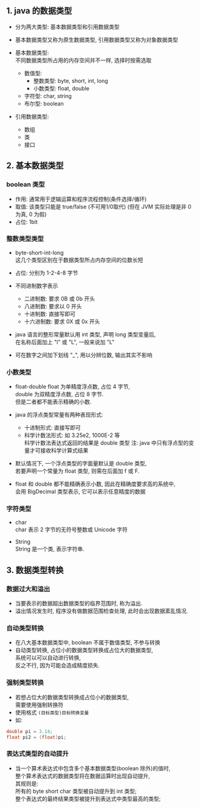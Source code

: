 ## 1. java 的数据类型
- 分为两大类型: 基本数据类型和引用数据类型
- 基本数据类型又称为原生数据类型, 引用数据类型又称为对象数据类型
- 基本数据类型:     
  不同数据类型所占用的内存空间并不一样, 选择时按需选取
  - 数值型: 
    - 整数类型: byte, short, int, long 
    - 小数类型: float, double
  - 字符型: char, string
  - 布尔型: boolean

- 引用数据类型:
  - 数组
  - 类
  - 接口
  
## 2. 基本数据类型
### boolean 类型
- 作用: 通常用于逻辑运算和程序流程控制(条件选择/循环)
- 取值: 该类型只能是 true/false (不可用1/0取代)
  (但在 JVM 实际处理是非 0 为真, 0 为假)
- 占位: 1bit

### 整数类型类型
- byte-short-int-long  
  这几个类型区别在于数据类型所占内存空间的位数长短  
- 占位: 分别为 1-2-4-8 字节

- 不同进制数字表示
  - 二进制数: 要求 0B 或 0b 开头
  - 八进制数: 要求以 0 开头
  - 十进制数: 直接写即可
  - 十六进制数: 要求 0X 或 0x 开头

- java 语言的整形常量默认用 int 类型, 声明 long 类型变量后,  
在名称后面加上 "l" 或 "L", 一般来说加 "L"

- 可在数字之间加下划线 "_", 用以分辨位数, 输出其实不影响

### 小数类型
- float-double
  float 为单精度浮点数, 占位 4 字节,  
  double 为双精度浮点数, 占位 8 字节.  
  但是二者都不能表示精确的小数.

- java 的浮点类型常量有两种表现形式:
  - 十进制形式: 直接写即可
  - 科学计数法形式: 如 3.25e2, 1000E-2 等  
    科学计数法表达式返回的结果是 double 类型
    注: java 中只有浮点型的变量才可接收科学计算式结果  

- 默认情况下, 一个浮点类型的字面量默认是 double 类型,  
  若要声明一个常量为 float 类型, 则需在后面加 f 或 F.  

- float 和 double 都不能精确表示小数, 因此在精确度要求高的系统中,  
  会用 BigDecimal 类型表示, 它可以表示任意精度的数据  

### 字符类型
- char  
  char 表示 2 字节的无符号整数或 Unicode 字符  

- String  
  String 是一个类, 表示字符串.
  

## 3. 数据类型转换
### 数据过大和溢出
- 当要表示的数据超出数据类型的临界范围时, 称为溢出.  
- 溢出情况发生时, 程序没有做数据范围检查处理, 此时会出现数据紊乱情况.

### 自动类型转换
- 在八大基本数据类型中, boolean 不属于数值类型, 不参与转换  
- 自动类型转换, 占位小的数据类型转换成占位大的数据类型,  
  系统可以可以自动进行转换,  
  反之不行, 因为可能会造成精度损失.

### 强制类型转换
- 若想占位大的数据类型转换成占位小的数据类型,  
  需要使用强制转换符
- 使用格式 `(目标类型)目标转换变量`
- 如:
```java
double pi = 3.14;
float pi2 = (float)pi;
```

### 表达式类型的自动提升
- 当一个算术表达式中包含多个基本数据类型(boolean 除外)的值时,   
  整个算术表达式的数据类型将在数据运算时出现自动提升,  
  其规则是:  
  所有的 byte short char 类型被自动提升到 int 类型;  
  整个表达式的最终结果类型被提升到表达式中类型最高的类型;  